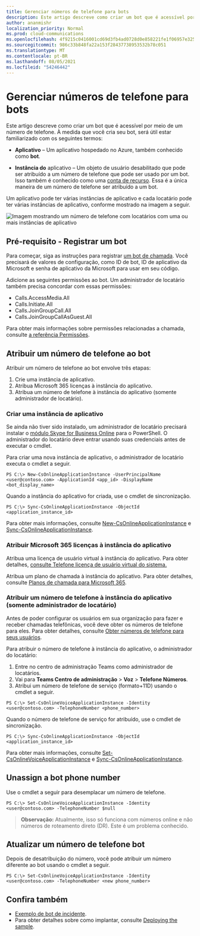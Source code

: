 ```yaml
---
title: Gerenciar números de telefone para bots
description: Este artigo descreve como criar um bot que é acessível por meio de um número de telefone.
author: ananmishr
localization_priority: Normal
ms.prod: cloud-communications
ms.openlocfilehash: 4f9215c0416001cd69d3fb4ad0728d0e858221fe1f06957e3251d0a253a7f791
ms.sourcegitcommit: 986c33b848fa22a153f28437738953532b78c051
ms.translationtype: MT
ms.contentlocale: pt-BR
ms.lasthandoff: 08/05/2021
ms.locfileid: "54246442"
---
```

# <a name="manage-phone-numbers-for-bots"></a>Gerenciar números de telefone para bots 

Este artigo descreve como criar um bot que é acessível por meio de um número de telefone. À medida que você cria seu bot, será útil estar familiarizado com os seguintes termos:

- **Aplicativo** – Um aplicativo hospedado no Azure, também conhecido como **bot**.

- **Instância do** aplicativo – Um objeto de usuário desabilitado que pode ser atribuído a um número de telefone que pode ser usado por um bot. Isso também é conhecido como uma [conta de recurso](/microsoftteams/manage-resource-accounts). Essa é a única maneira de um número de telefone ser atribuído a um bot.

Um aplicativo pode ter várias instâncias de aplicativo e cada locatário pode ter várias instâncias de aplicativo, conforme mostrado na imagem a seguir.

![Imagem mostrando um número de telefone com locatários com uma ou mais instâncias de aplicativo](images/communications-app-tenant.PNG)

## <a name="prerequisite---register-a-bot"></a>Pré-requisito - Registrar um bot
Para começar, siga as instruções para registrar [um bot de chamada](https://microsoftgraph.github.io/microsoft-graph-comms-samples/docs/articles/calls/register-calling-bot.html). Você precisará de valores de configuração, como ID de bot, ID de aplicativo da Microsoft e senha de aplicativo da Microsoft para usar em seu código.

Adicione as seguintes permissões ao bot. Um administrador de locatário também precisa concordar com essas permissões:

- Calls.AccessMedia.All
- Calls.Initiate.All
- Calls.JoinGroupCall.All
- Calls.JoinGroupCallAsGuest.All

Para obter mais informações sobre permissões relacionadas a chamada, consulte [a referência Permissões](permissions-reference.md#calls-permissions).


## <a name="assign-a-phone-number-to-your-bot"></a>Atribuir um número de telefone ao bot

Atribuir um número de telefone ao bot envolve três etapas:

1.  Crie uma instância de aplicativo.
2.  Atribua Microsoft 365 licenças à instância do aplicativo.
3.  Atribua um número de telefone à instância do aplicativo (somente administrador de locatário).

### <a name="create-an-application-instance"></a>Criar uma instância de aplicativo

Se ainda não tiver sido instalado, um administrador de locatário precisará instalar o [módulo Skype for Business Online](https://www.microsoft.com/download/details.aspx?id=39366) para o PowerShell. O administrador do locatário deve entrar usando suas credenciais antes de executar o cmdlet.

Para criar uma nova instância de aplicativo, o administrador de locatário executa o cmdlet a seguir.

`PS C:\> New-CsOnlineApplicationInstance -UserPrincipalName <user@contoso.com> -ApplicationId <app_id> -DisplayName <bot_display_name>`

Quando a instância do aplicativo for criada, use o cmdlet de sincronização.

`PS C:\> Sync-CsOnlineApplicationInstance -ObjectId <application_instance_id>`

Para obter mais informações, consulte [New-CsOnlineApplicationInstance](/powershell/module/skype/new-csonlineapplicationinstance?view=skype-ps&preserve-view=true) e [Sync-CsOnlineApplicationInstance](/powershell/module/skype/sync-csonlineapplicationinstance?view=skype-ps&preserve-view=true).

### <a name="assign-microsoft-365-licenses-to-your-application-instance"></a>Atribuir Microsoft 365 licenças à instância do aplicativo

Atribua uma licença de usuário virtual à instância do aplicativo. Para obter detalhes, [consulte Telefone licença de usuário virtual do sistema.](/microsoftteams/teams-add-on-licensing/virtual-user)

Atribua um plano de chamada à instância do aplicativo. Para obter detalhes, consulte [Planos de chamada para Microsoft 365](/microsoftteams/calling-plans-for-office-365).

### <a name="assign-a-phone-number-to-the-application-instance-only-tenant-admin"></a>Atribuir um número de telefone à instância do aplicativo (somente administrador de locatário)

Antes de poder configurar os usuários em sua organização para fazer e receber chamadas telefônicas, você deve obter os números de telefone para eles. Para obter detalhes, consulte [Obter números de telefone para seus usuários](/microsoftteams/getting-phone-numbers-for-your-users#get-new-phone-numbers-for-your-users).

Para atribuir o número de telefone à instância do aplicativo, o administrador do locatário:

1. Entre no centro de administração Teams como administrador de locatários.
2. Vai para **Teams Centro de administração**  >  **Voz**  >  **Telefone Números**.
3. Atribui um número de telefone de serviço (formato+11D) usando o cmdlet a seguir.

  `PS C:\> Set-CsOnlineVoiceApplicationInstance -Identity <user@contoso.com> -TelephoneNumber <phone_number>`
  
Quando o número de telefone de serviço for atribuído, use o cmdlet de sincronização.

`PS C:\> Sync-CsOnlineApplicationInstance -ObjectId <application_instance_id>`

Para obter mais informações, consulte [Set-CsOnlineVoiceApplicationInstance](/powershell/module/skype/set-csonlinevoiceapplicationinstance?view=skype-ps&preserve-view=true) e [Sync-CsOnlineApplicationInstance](/powershell/module/skype/sync-csonlineapplicationinstance?view=skype-ps&preserve-view=true).

## <a name="unassign-a-bot-phone-number"></a>Unassign a bot phone number

Use o cmdlet a seguir para desemplacar um número de telefone.

`PS C:\> Set-CsOnlineVoiceApplicationInstance -Identity <user@contoso.com> -TelephoneNumber $null`

>**Observação:** Atualmente, isso só funciona com números online e não números de roteamento direto (DR). Este é um problema conhecido.

## <a name="update-a-bot-phone-number"></a>Atualizar um número de telefone bot

Depois de desatribuição do número, você pode atribuir um número diferente ao bot usando o cmdlet a seguir.

`PS C:\> Set-CsOnlineVoiceApplicationInstance -Identity <user@contoso.com> -TelephoneNumber <new phone_number>`

## <a name="see-also"></a>Confira também

- [Exemplo de bot de incidente](https://github.com/microsoftgraph/microsoft-graph-comms-samples/tree/master/Samples/BetaSamples/RemoteMediaSamples/IncidentBot). 
 - Para obter detalhes sobre como implantar, consulte [Deploying the sample](https://github.com/microsoftgraph/microsoft-graph-comms-samples/blob/master/Samples/BetaSamples/RemoteMediaSamples/README.md#deploying-the-sample).
